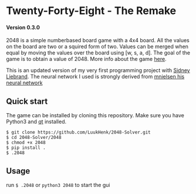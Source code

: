 # Twenty-Forty-Eight - The Remake
#### Version 0.3.0
2048 is a simple numberbased board game with a 4x4 board. All the values on the board are two or a squired form of two. Values can be merged when equal by moving the values over the board using [w, s, a, d]. The goal of the game is to obtain a value of 2048. More info about the game [here](https://en.wikipedia.org/wiki/2048_(video_game)).

This is an updated version of my very first programming project with [Sidney Liebrand](https://github.com/SidOfc).
The neural network I used is strongly derived from [mnielsen his neural network](https://github.com/mnielsen/neural-networks-and-deep-learning)

## Quick start
The game can be installed by cloning this repository.
Make sure you have Python3 and [qt](https://doc.qt.io/qtforpython/quickstart.html) installed.
```
$ git clone https://github.com/LuukHenk/2048-Solver.git
$ cd 2048-Solver/2048
$ chmod +x 2048
$ pip install .
$ .2048
```

## Usage
run `$ .2048` or `python3 2048` to start the gui
